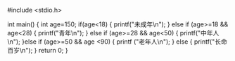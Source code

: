 #include <stdio.h>

int main() {
    int age=150;
    if(age<18)
    {
        printf("未成年\n");
    }
    else if (age>=18 && age<28)
    {
       printf("青年\n");
    } else if (age>=28 && age<50)
    {
        printf("中年人\n");
    }else if (age>=50 && age <90)
    {
        printf ("老年人\n");
    }
    else
    {
        printf("长命百岁\n");
    }
    return 0;
}
